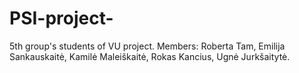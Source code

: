 # PSI-project-
5th group's students of VU project. Members: Roberta Tam, Emilija Sankauskaitė, Kamilė Maleiškaitė, Rokas Kancius, Ugnė Jurkšaitytė.
